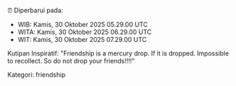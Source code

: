 ⏰ Diperbarui pada:
- WIB: Kamis, 30 Oktober 2025 05.29.00 UTC
- WITA: Kamis, 30 Oktober 2025 06.29.00 UTC
- WIT: Kamis, 30 Oktober 2025 07.29.00 UTC

Kutipan Inspiratif:
"Friendship is a mercury drop. If it is dropped. Impossible to recollect. So do not drop your friends!!!!"


Kategori: friendship

